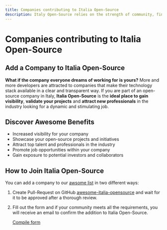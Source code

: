 ```yaml
---
title: Companies contributing to Italia Open-Source
description: Italy Open-Source relies on the strength of community, find out who has contributed to this project, and how you can contribute too
---
```


# Companies contributing to Italia Open-Source

## Add a Company to Italia Open-Source

**What if the company everyone dreams of working for is yours?** More and more developers are attracted to companies that make their technology stack available in a clear and transparent way. If you are part of an open-source company in Italy, **Italia Open-Source** is the **ideal place to gain visibility**, **validate your projects** and **attract new professionals** in the industry looking for a dynamic and stimulating job.

## Discover Awesome Benefits

- Increased visibility for your company
- Showcase your open-source projects and initiatives
- Attract top talent and professionals in the industry
- Promote job opportunities within your company
- Gain exposure to potential investors and collaborators


## How to Join Italia Open-Source

You can add a company to our [awsome list](/companies) in two different ways:

1. Create Pull-Request on GitHub [awesome-italia-opensource](https://github.com/italia-opensource/awesome-italia-opensource) and wait for it to be approved after a thorough review.
2. Fill out the form and if your community meets all the requirements, you will receive an email to confirm the addition to Italia Open-Source.

    [Compile form](https://forms.gle/HanD9st1L8H34BhQ9)